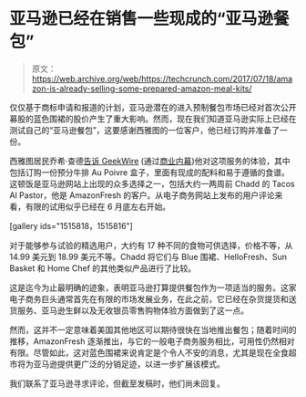 # 亚马逊已经在销售一些现成的“亚马逊餐包”

> 原文：<https://web.archive.org/web/https://techcrunch.com/2017/07/18/amazon-is-already-selling-some-prepared-amazon-meal-kits/>

仅仅基于商标申请和报道的计划，亚马逊潜在的进入预制餐包市场已经对首次公开募股的蓝色围裙的股价产生了重大影响。然而，现在我们知道亚马逊实际上已经在测试自己的“亚马逊餐包”，这要感谢西雅图的一位客户，他已经订购并准备了一份。

西雅图居民乔希·查德[告诉 GeekWire](https://web.archive.org/web/20221207150526/https://www.geekwire.com/2017/amazon-already-selling-pre-packaged-meal-kits-bites-service-blue-apron-others/) (通过[商业内幕](https://web.archive.org/web/20221207150526/http://uk.businessinsider.com/amazons-new-meal-kits-are-already-on-sale-2017-7))他对这项服务的体验，其中包括订购一份预分牛排 Au Poivre 盒子，里面有现成的配料和易于遵循的食谱。这顿饭是亚马逊网站上出现的众多选择之一，包括大约一两周前 Chadd 的 Tacos Al Pastor，他是 AmazonFresh 的客户。从电子商务网站上发布的用户评论来看，有限的试用似乎已经在 6 月底左右开始。

[gallery ids="1515818，1515816"]

对于能够参与试验的精选用户，大约有 17 种不同的食物可供选择，价格不等，从 14.99 美元到 18.99 美元不等。Chadd 将它们与 Blue 围裙、HelloFresh、Sun Basket 和 Home Chef 的其他类似产品进行了比较。

这是迄今为止最明确的迹象，表明亚马逊打算提供餐包作为一项适当的服务。这家电子商务巨头通常首先在有限的市场发展业务，在此之前，它已经在杂货提货和送货服务、亚马逊生鲜以及无收银员零售购物体验方面做到了这一点。

然而，这并不一定意味着美国其他地区可以期待很快在当地推出餐包；随着时间的推移，AmazonFresh 逐渐推出，与它的一般电子商务服务相比，可用性仍然相对有限。尽管如此，这对蓝色围裙来说肯定是个令人不安的消息，尤其是现在全食超市将为亚马逊提供更广泛的分销足迹，以进一步扩展该模式。

我们联系了亚马逊寻求评论，但截至发稿时，他们尚未回复。